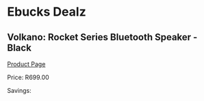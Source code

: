 
# Ebucks Dealz
## Volkano: Rocket Series Bluetooth Speaker - Black
[Product Page](https://www.ebucks.com/web/shop/productSelected.do?prodId=629025996&catId=714972256)

Price: R699.00

Savings: 


	